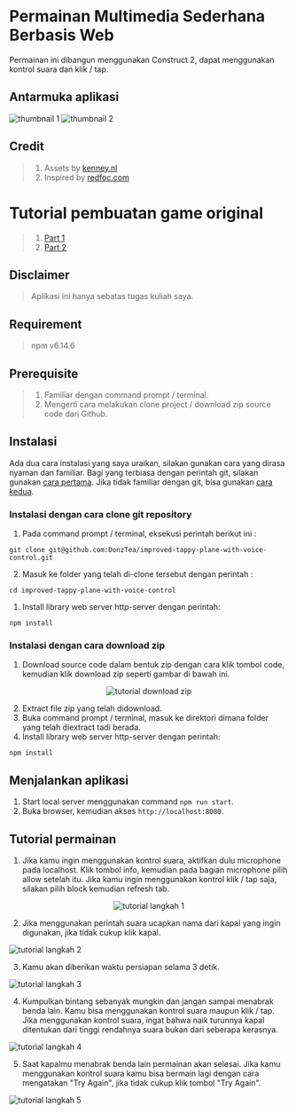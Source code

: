 # Permainan Multimedia Sederhana Berbasis Web

Permainan ini dibangun menggunakan Construct 2, dapat menggunakan kontrol suara dan klik / tap.

## Antarmuka aplikasi

![thumbnail 1](screenshots/tutorial-4.png)
![thumbnail 2](screenshots/tutorial-5.png)

## Credit

> 1. Assets by [kenney.nl](kenney.nl)
> 2. Inspired by [redfoc.com](redfoc.com)

# Tutorial pembuatan game original

> 1. [Part 1](https://www.youtube.com/watch?v=w1xE3IXdL9g)
> 2. [Part 2](https://www.youtube.com/watch?v=R_h86vryYSs)

## Disclaimer

> Aplikasi ini hanya sebatas tugas kuliah saya.

## Requirement

> npm v6.14.6

## Prerequisite

> 1. Familiar dengan command prompt / terminal.
> 2. Mengerti cara melakukan clone project / download zip source code dari Github.

## Instalasi

Ada dua cara instalasi yang saya uraikan, silakan gunakan cara yang dirasa nyaman dan familiar. Bagi yang terbiasa dengan perintah git, silakan gunakan [cara pertama](#instalasi-dengan-cara-clone-git-repository). Jika tidak familiar dengan git, bisa gunakan [cara kedua](#instalasi-dengan-cara-download-zip).

### Instalasi dengan cara clone git repository

1. Pada command prompt / terminal, eksekusi perintah berikut ini :

```
git clone git@github.com:DonzTea/improved-tappy-plane-with-voice-control.git
```

2.  Masuk ke folder yang telah di-clone tersebut dengan perintah :

```
cd improved-tappy-plane-with-voice-control
```

1.  Install library web server http-server dengan perintah:

```
npm install
```

### Instalasi dengan cara download zip

1. Download source code dalam bentuk zip dengan cara klik tombol code, kemudian klik download zip seperti gambar di bawah ini.

<p align="center">
  <img src="screenshots/download-zip.png" alt="tutorial download zip">
</p>

2. Extract file zip yang telah didownload.
3. Buka command prompt / terminal, masuk ke direktori dimana folder yang telah diextract tadi berada.
4. Install library web server http-server dengan perintah:

```
npm install
```

## Menjalankan aplikasi

1.  Start local server menggunakan command `npm run start`.
2.  Buka browser, kemudian akses `http://localhost:8080`.

## Tutorial permainan

1. Jika kamu ingin menggunakan kontrol suara, aktifkan dulu microphone pada localhost. Klik tombol info, kemudian pada bagian microphone pilih allow setelah itu. Jika kamu ingin menggunakan kontrol klik / tap saja, silakan pilih block kemudian refresh tab.

<p align="center">
  <img src="screenshots/tutorial-1.png" alt="tutorial langkah 1">
</p>

2. Jika menggunakan perintah suara ucapkan nama dari kapal yang ingin digunakan, jika tidak cukup klik kapal.

![tutorial langkah 2](screenshots/tutorial-2.png)

3. Kamu akan diberikan waktu persiapan selama 3 detik.

![tutorial langkah 3](screenshots/tutorial-3.png)

4. Kumpulkan bintang sebanyak mungkin dan jangan sampai menabrak benda lain. Kamu bisa menggunakan kontrol suara maupun klik / tap. Jika menggunakan kontrol suara, ingat bahwa naik turunnya kapal ditentukan dari tinggi rendahnya suara bukan dari seberapa kerasnya.

![tutorial langkah 4](screenshots/tutorial-4.png)

5. Saat kapalmu menabrak benda lain permainan akan selesai. Jika kamu menggunakan kontrol suara kamu bisa bermain lagi dengan cara mengatakan "Try Again", jika tidak cukup klik tombol "Try Again".

![tutorial langkah 5](screenshots/tutorial-5.png)
